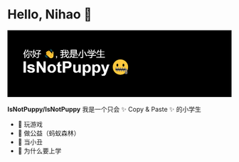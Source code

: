 # Hello, Nihao 👋
<img src="https://raw.githubusercontent.com/IsNotPuppy/IsNotPuppy/main/download.png" alt="banner that says Sarah hart Landolt - software developer, artist, designer">

**IsNotPuppy/IsNotPuppy** 我是一个只会 ✨ Copy & Paste ✨ 的小学生

- 🔭 玩游戏
- 🌱 做公益（蚂蚁森林）
- 🤡 当小丑
- 🤔 为什么要上学

